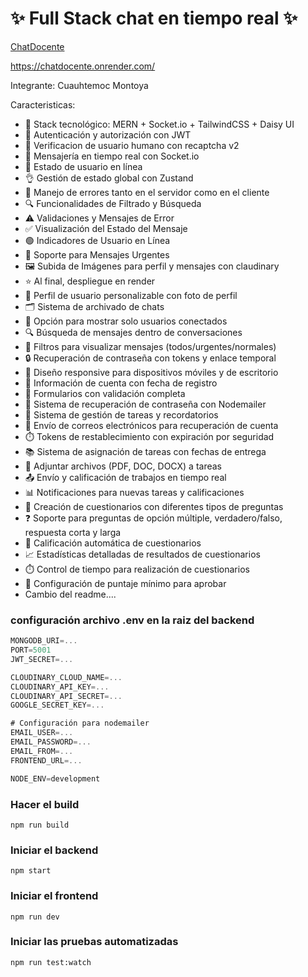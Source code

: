 # ✨ Full Stack chat en tiempo real ✨

[ChatDocente](/frontend/public/screenshot-readme.png)

https://chatdocente.onrender.com/

Integrante: Cuauhtemoc Montoya

Caracteristicas:

- 🌟 Stack tecnológico: MERN + Socket.io + TailwindCSS + Daisy UI
- 🎃 Autenticación y autorización con JWT
- 👋 Verificacion de usuario humano con recaptcha v2
- 👾 Mensajería en tiempo real con Socket.io
- 🚀 Estado de usuario en línea
- 👌 Gestión de estado global con Zustand
- 🐞 Manejo de errores tanto en el servidor como en el cliente
- 🔍 Funcionalidades de Filtrado y Búsqueda
- ⚠️ Validaciones y Mensajes de Error
- ✅ Visualización del Estado del Mensaje
- 🟢 Indicadores de Usuario en Línea
- 🚨 Soporte para Mensajes Urgentes
- 🖼️ Subida de Imágenes para perfil y mensajes con claudinary
- ⭐ Al final, despliegue en render
- 📇 Perfil de usuario personalizable con foto de perfil
- 🗂️ Sistema de archivado de chats
- 🔔 Opción para mostrar solo usuarios conectados
- 🔍 Búsqueda de mensajes dentro de conversaciones
- 🔄 Filtros para visualizar mensajes (todos/urgentes/normales)
- 🔒 Recuperación de contraseña con tokens y enlace temporal
- 📱 Diseño responsive para dispositivos móviles y de escritorio
- 📆 Información de cuenta con fecha de registro
- 📝 Formularios con validación completa
- 📨 Sistema de recuperación de contraseña con Nodemailer
- 📅 Sistema de gestión de tareas y recordatorios
- 📧 Envío de correos electrónicos para recuperación de cuenta
- ⏱️ Tokens de restablecimiento con expiración por seguridad
- 📚 Sistema de asignación de tareas con fechas de entrega
- 📎 Adjuntar archivos (PDF, DOC, DOCX) a tareas
- 📤 Envío y calificación de trabajos en tiempo real
- 📊 Notificaciones para nuevas tareas y calificaciones
- 📝 Creación de cuestionarios con diferentes tipos de preguntas
- ❓ Soporte para preguntas de opción múltiple, verdadero/falso, respuesta corta y larga
- 🔢 Calificación automática de cuestionarios
- 📈 Estadísticas detalladas de resultados de cuestionarios
- ⏱️ Control de tiempo para realización de cuestionarios
- 🎯 Configuración de puntaje mínimo para aprobar
- Cambio del readme....
### configuración archivo .env en la raiz del backend

```js
MONGODB_URI=...
PORT=5001
JWT_SECRET=...

CLOUDINARY_CLOUD_NAME=...
CLOUDINARY_API_KEY=...
CLOUDINARY_API_SECRET=...
GOOGLE_SECRET_KEY=...

# Configuración para nodemailer
EMAIL_USER=...
EMAIL_PASSWORD=...
EMAIL_FROM=...
FRONTEND_URL=...

NODE_ENV=development
```

### Hacer el build

```shell
npm run build
```

### Iniciar el backend

```shell
npm start
```

### Iniciar el frontend

```shell
npm run dev
```

### Iniciar las pruebas automatizadas

```shell
npm run test:watch
```
